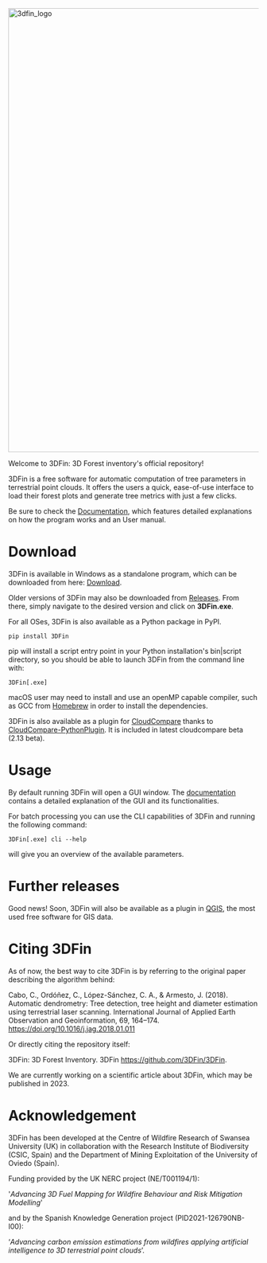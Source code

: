 
<img width="892" alt="3dfin_logo" src="https://user-images.githubusercontent.com/68945855/233049674-8d2c96a7-8abc-4a7c-8e83-4a329ba6dd0c.png">

Welcome to 3DFin: 3D Forest inventory's official repository!

3DFin is a free software for automatic computation of tree parameters in terrestrial point clouds. It offers the users a quick, ease-of-use interface to load their forest plots and generate tree metrics with just a few clicks.

Be sure to check the [Documentation](https://github.com/3DFin/3DFin/blob/main/src/three_d_fin/documentation/documentation.pdf), which features detailed explanations on how the program works and an User manual.


# Download 

3DFin is available in Windows as a standalone program, which can be downloaded from here: [Download](https://github.com/3DFin/3DFin/releases/download/3DFin.exe).

Older versions of 3DFin may also be downloaded from [Releases](https://github.com/3DFin/3DFin/releases/download/v0.2.0rc5/3DFin.exe). From there, simply navigate to the desired version and click on __3DFin.exe__.

For all OSes, 3DFin is also available as a Python package in PyPI.

```console
pip install 3DFin
```

pip will install a script entry point in your Python installation's bin|script directory, so you should be able to launch 3DFin from the command line with:  

```console
3DFin[.exe]
```

macOS user may need to install and use an openMP capable compiler, such as GCC from [Homebrew](https://brew.sh/) in order to install the dependencies. 

3DFin is also available as a plugin for [CloudCompare](https://www.danielgm.net/cc/) thanks to [CloudCompare-PythonPlugin](https://github.com/tmontaigu/CloudCompare-PythonPlugin). It is included in latest cloudcompare beta (2.13 beta).

# Usage

By default running 3DFin will open a GUI window. The [documentation](https://github.com/3DFin/3DFin/blob/main/src/three_d_fin/documentation/documentation.pdf) contains a detailed explanation of the GUI and its functionalities.

For batch processing you can use the CLI capabilities of 3DFin and running the following command:
```console
3DFin[.exe] cli --help
```
will give you an overview of the available parameters. 

# Further releases

Good news! Soon, 3DFin will also be available as a plugin in [QGIS](https://www.qgis.org/en/site/), the most used free software for GIS data.

# Citing 3DFin

As of now, the best way to cite 3DFin is by referring to the original paper describing the algorithm behind:

Cabo, C., Ordóñez, C., López-Sánchez, C. A., & Armesto, J. (2018). Automatic dendrometry: Tree detection, tree height and diameter estimation using terrestrial laser scanning. International Journal of Applied Earth Observation and Geoinformation, 69, 164–174. https://doi.org/10.1016/j.jag.2018.01.011

Or directly citing the repository itself:

3DFin: 3D Forest Inventory. 3DFin https://github.com/3DFin/3DFin.

We are currently working on a scientific article about 3DFin, which may be published in 2023.


# Acknowledgement

3DFin has been developed at the Centre of Wildfire Research of Swansea University (UK) in collaboration with the Research Institute of Biodiversity (CSIC, Spain) and the Department of Mining Exploitation of the University of Oviedo (Spain). 

Funding provided by the UK NERC project (NE/T001194/1): 

'_Advancing 3D Fuel Mapping for Wildfire Behaviour and Risk Mitigation Modelling_' 

and by the Spanish Knowledge Generation project (PID2021-126790NB-I00): 

‘_Advancing carbon emission estimations from wildfires applying artificial intelligence to 3D terrestrial point clouds_’.
